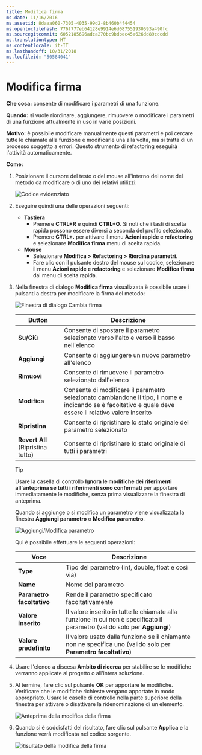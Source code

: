 ```yaml
---
title: Modifica firma
ms.date: 11/16/2016
ms.assetid: 8daaa060-7305-4035-99d2-8b460b4f4454
ms.openlocfilehash: 776f777eb64128e9914e6d087551930593a490fc
ms.sourcegitcommit: 6052185696adca270bc9bdbec45a626dd89cdcdd
ms.translationtype: HT
ms.contentlocale: it-IT
ms.lasthandoff: 10/31/2018
ms.locfileid: "50584041"
---
```

# <a name="change-signature"></a>Modifica firma
**Che cosa:** consente di modificare i parametri di una funzione.

**Quando:** si vuole riordinare, aggiungere, rimuovere o modificare i parametri di una funzione attualmente in uso in varie posizioni.

**Motivo:** è possibile modificare manualmente questi parametri e poi cercare tutte le chiamate alla funzione e modificarle una alla volta, ma si tratta di un processo soggetto a errori.  Questo strumento di refactoring eseguirà l'attività automaticamente.

**Come:**

1. Posizionare il cursore del testo o del mouse all'interno del nome del metodo da modificare o di uno dei relativi utilizzi:

   ![Codice evidenziato](images/changesignature_highlight.png)

1. Eseguire quindi una delle operazioni seguenti:
   * **Tastiera**
     * Premere **CTRL+R** e quindi **CTRL+O**.  Si noti che i tasti di scelta rapida possono essere diversi a seconda del profilo selezionato.
     * Premere **CTRL+.** per attivare il menu **Azioni rapide e refactoring** e selezionare **Modifica firma** menu di scelta rapida.
   * **Mouse**
     * Selezionare **Modifica > Refactoring > Riordina parametri**.
     * Fare clic con il pulsante destro del mouse sul codice, selezionare il menu **Azioni rapide e refactoring** e selezionare **Modifica firma** dal menu di scelta rapida.

1. Nella finestra di dialogo **Modifica firma** visualizzata è possibile usare i pulsanti a destra per modificare la firma del metodo:

   ![Finestra di dialogo Cambia firma](images/changesignature_dialog.png)

   | Button | Descrizione
   | ------ | ---
   | **Su/Giù**    | Consente di spostare il parametro selezionato verso l'alto e verso il basso nell'elenco
   | **Aggiungi**        | Consente di aggiungere un nuovo parametro all'elenco
   | **Rimuovi**     | Consente di rimuovere il parametro selezionato dall'elenco
   | **Modifica**     | Consente di modificare il parametro selezionato cambiandone il tipo, il nome e indicando se è facoltativo e quale deve essere il relativo valore inserito
   | **Ripristina**     | Consente di ripristinare lo stato originale del parametro selezionato
   | **Revert All** (Ripristina tutto) | Consente di ripristinare lo stato originale di tutti i parametri

   > [!TIP]
   > Usare la casella di controllo **Ignora le modifiche dei riferimenti all'anteprima se tutti i riferimenti sono confermati** per apportare immediatamente le modifiche, senza prima visualizzare la finestra di anteprima.

   Quando si aggiunge o si modifica un parametro viene visualizzata la finestra **Aggiungi parametro** o **Modifica parametro**.

   ![Aggiungi/Modifica parametro](images/changesignature_addmodify.png)

   Qui è possibile effettuare le seguenti operazioni:

   | Voce | Descrizione
   | ----- | ---
   | **Type**               | Tipo del parametro (int, double, float e così via)
   | **Name**               | Nome del parametro
   | **Parametro facoltativo** | Rende il parametro specificato facoltativamente
   | **Valore inserito**     | Il valore inserito in tutte le chiamate alla funzione in cui non è specificato il parametro (valido solo per **Aggiungi**)
   | **Valore predefinito**      | Il valore usato dalla funzione se il chiamante non ne specifica uno (valido solo per **Parametro facoltativo**)

1. Usare l'elenco a discesa **Ambito di ricerca** per stabilire se le modifiche verranno applicate al progetto o all'intera soluzione.

1. Al termine, fare clic sul pulsante **OK** per apportare le modifiche.  Verificare che le modifiche richieste vengano apportate in modo appropriato.  Usare le caselle di controllo nella parte superiore della finestra per attivare o disattivare la ridenominazione di un elemento.

   ![Anteprima della modifica della firma](images/changesignature_preview.png)

1. Quando si è soddisfatti del risultato, fare clic sul pulsante **Applica** e la funzione verrà modificata nel codice sorgente.

   ![Risultato della modifica della firma](images/changesignature_result.png)